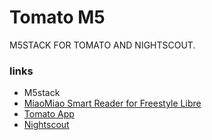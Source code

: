 # Tomato M5

M5STACK FOR TOMATO AND NIGHTSCOUT.




### links

- M5stack
- [MiaoMiao Smart Reader for Freestyle Libre](https://miaomiao.cool/?source=github)
- [Tomato App](http://tomato.cool)
- [Nightscout](https://github.com/nightscout/cgm-remote-monitor)